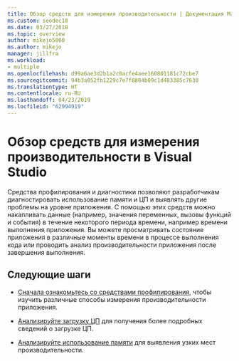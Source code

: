 ```yaml
---
title: Обзор средств для измерения производительности | Документация Майкрософт
ms.custom: seodec18
ms.date: 03/27/2018
ms.topic: overview
author: mikejo5000
ms.author: mikejo
manager: jillfra
ms.workload:
- multiple
ms.openlocfilehash: d99a6ae3d2b1a2c0acfe4aee160801181c72cbe7
ms.sourcegitcommit: 94b3a052fb1229c7e7f8804b09c1d403385c7630
ms.translationtype: HT
ms.contentlocale: ru-RU
ms.lasthandoff: 04/23/2019
ms.locfileid: "62994919"
---
```

# <a name="overview-of-tools-for-measuring-performance-in-visual-studio"></a>Обзор средств для измерения производительности в Visual Studio

Средства профилирования и диагностики позволяют разработчикам диагностировать использование памяти и ЦП и выявлять другие проблемы на уровне приложения. С помощью этих средств можно накапливать данные (например, значения переменных, вызовы функций и события) в течение некоторого периода времени, например времени выполнения приложения. Вы можете просматривать состояние приложения в различные моменты времени в процессе выполнения кода или проводить анализ производительности приложения после завершения выполнения.

## <a name="next-steps"></a>Следующие шаги

* [Сначала ознакомьтесь со средствами профилирования](../profiling/profiling-feature-tour.md), чтобы изучить различные способы измерения производительности приложения.

* [Анализируйте загрузку ЦП](../profiling/cpu-usage.md) для получения более подробных сведений о загрузке ЦП.

* [Анализируйте использование памяти](../profiling/memory-usage.md) для выявления узких мест производительности.
